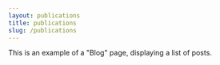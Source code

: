 ```yaml
---
layout: publications
title: publications
slug: /publications
---
```


This is an example of a "Blog" page, displaying a list of posts.
<br />
